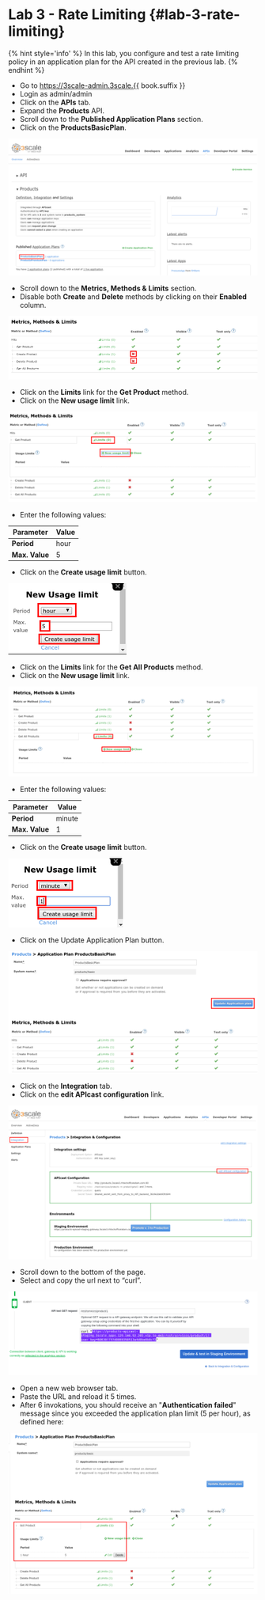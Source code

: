 # Lab 3 - Rate Limiting {#lab-3-rate-limiting}

{% hint style='info' %}
In this lab, you configure and test a rate limiting policy in an application plan for the API created in the previous lab.
{% endhint %}

* Go to https://3scale-admin.3scale.{{ book.suffix }}
* Login as admin/admin
* Click on the **APIs** tab.
* Expand the **Products** API.
* Scroll down to the **Published Application Plans** section.
* Click on the **ProductsBasicPlan**.

![](images/image202.png)

* Scroll down to the **Metrics, Methods &amp; Limits** section.
* Disable both **Create** and **Delete** methods by clicking on their **Enabled** column.

![](images/image132.png)

* Click on the **Limits** link for the **Get Product** method.
* Click on the **New usage limit** link.

![](images/image174.png)

* Enter the following values:

| Parameter | Value |
| --- | --- |
| **Period** | hour |
| **Max. Value** | 5 |


* Click on the **Create usage limit** button.

![](images/image191.png)

* Click on the **Limits** link for the **Get All Products** method.
* Click on the **New usage limit** link.

![](images/image21.png)

* Enter the following values:

| Parameter | Value |
| --- | --- |
| **Period** | minute |
| **Max. Value** | 1 |

* Click on the **Create usage limit** button.

![](images/image197.png)

*  Click on the Update Application Plan button.

![](images/image114.png)

* Click on the **Integration** tab.
* Click on the **edit APIcast configuration** link.

![](images/image1.png)

* Scroll down to the bottom of the page.
* Select and copy the url next to “curl”.

![](assets/Selection_322.png)

* Open a new web browser tab.
* Paste the URL and reload it 5 times.
* After 6 invokations, you should receive an "**Authentication failed**" message since you exceeded the application plan limit (5 per hour), as defined here:

![](images/image93.png)